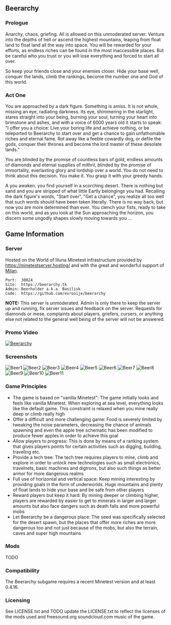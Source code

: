 ## Beerarchy
### Prologue
Anarchy, chaos, griefing. All is allowed on this unmoderated server. Venture into the depths of hell or ascend the highest mountains, leaping from float land to float land all the way into space. You will be rewarded for your efforts, as endless riches can be found in the most inaccessible places. But be careful who you trust or you will lose everything and forced to start all over.

So keep your friends close and your enemies closer. Hide your base well, conquer the lands, climb the rankings, become the number one and God of this world.

### Act One
You are approached by a dark figure. Something is amiss. It is not whole, missing an eye, radiating darkness. Its eye, shimmering in the starlight, stares straight into your being, burning your soul, turning your heart into brimstone and ashes, and with a voice of 6000 years old it starts to speak: "I offer you a choice: Live your boring life and achieve nothing, or be teleported to Beerarchy to start over and get a chance to gain unfathomable riches and eternal fame. Rot away like a feeble cowardly dog, or defile the gods, conquer their thrones and become the lord master of these desolate lands."

You are blinded by the promise of countless bars of gold, endless amounts of diamonds and eternal supplies of mithril, blinded by the promise of immortality, everlasting glory and lordship over a world. You do not need to think about this decision. You make it. You grasp it with your greedy hands.

A you awaken, you find yourself in a scorching desert. There is nothing but sand and you are stripped of what little Eartly belongings you had. Recalling the dark figure's words, "Start over", "Get a chance", you realize all too well that such words should have been taken literally. There is no way back, but now you are more determined than ever. You clench your fists, ready to take on this world, and as you look at the Sun approaching the horizon, you discern some ungodly shapes slowly moving towards you ...

## Game Information
### Server
Hosted on the World of Illuna Minetest infrastructure provided by https://minetestserver.hosting/ and with the great and wonderful support of [Milan](https://tchncs.de).

```Host:  beerarchy.tk
Port:  30024
Site:  https://beerarchy.tk
Admin: Beerholder a.k.a. Basilisk
Code:  https://github.com/evrooije/beerarchy
```

**NOTE:** This server is unmoderated. Admin is only there to keep the server up and running, fix server issues and feedback on the server. Requests for diamonds or mese, complaints about players, griefers, cursers, or anything else not related to the general well being of the server will not be answered.

### Promo Video
[![Beerarchy](http://img.youtube.com/vi/uYF0xxI1fvY/0.jpg)](http://www.youtube.com/watch?v=uYF0xxI1fvY)

### Screenshots
![Beer1](https://beerarchy.tk/img/beer1.png)
![Beer2](https://beerarchy.tk/img/beer2.png)
![Beer3](https://beerarchy.tk/img/beer3.png)
![Beer4](https://beerarchy.tk/img/beer4.png)
![Beer5](https://beerarchy.tk/img/beer5.png)
![Beer6](https://beerarchy.tk/img/beer6.png)
![Beer7](https://beerarchy.tk/img/beer7.png)
![Beer8](https://beerarchy.tk/img/beer8.png)
![Beer9](https://beerarchy.tk/img/beer9.png)
![Beer10](https://beerarchy.tk/img/beer10.png)
![Beer11](https://beerarchy.tk/img/beer11.png)

### Game Principles
* The game is based on "vanilla Minetest": The game initially looks and feels like vanilla Minetest. When exploring at sea level, everything looks like the default game. This constraint is relaxed when you mine really deep or climb really high
* Offer a difficult and more challenging game: Food is severely limited by tweaking the noise parameters, decreasing the chance of animals spawning and even the apple tree schematic has been modified to produce fewer apples in order to achieve this goal
* Allow players to progress: This is done by means of a ranking system that gives players points for certain activities such as digging, building, traveling etc.
* Provide a tech tree: The tech tree requires players to mine, climb and explore in order to unlock new technologies such as small electronics, travelnets, basic machines and digtrons, but also such things as better armor for more dangerous realms
* Full use of horizontal and vertical space: Keep mining interesting by providing goals in the form of underworlds. Huge mountains and plenty of float lands to hide your base and be safe from other players
* Reward players but keep it hard: By mining deeper or climbing higher, players are rewarded by easier to get to minerals in larger and larger amounts but also face dangers such as death falls and more powerful mobs
* Let Beerarchy be a dangerous place: The seed was specifically selected for the desert spawn, but the places that offer more riches are more dangerous too and not just because of the mobs, but also the terrain, caves and super high mountains

### Mods
TODO

### Compatibility
The Beerarchy subgame requires a recent Minetest version and at least 0.4.16.

### Licensing
See LICENSE.txt and TODO update the LICENSE.txt to reflect the licenses of the mods used and freesound.org soundcloud.com music of the game.

